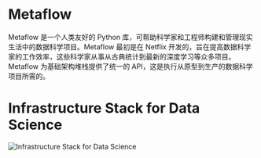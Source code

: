 # Metaflow

Metaflow 是一个人类友好的 Python 库，可帮助科学家和工程师构建和管理现实生活中的数据科学项目。Metaflow 最初是在 Netflix 开发的，旨在提高数据科学家的工作效率，这些科学家从事从古典统计到最新的深度学习等众多项目。Metaflow 为基础架构堆栈提供了统一的 API，这是执行从原型到生产的数据科学项目所需的。

# Infrastructure Stack for Data Science

![Infrastructure Stack for Data Science](https://s2.ax1x.com/2019/12/07/QNynKA.png)
